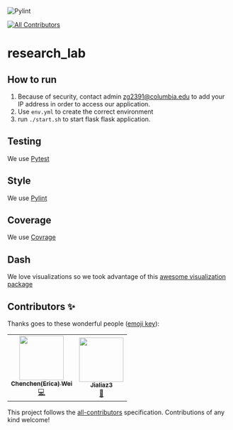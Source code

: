 ![Pylint](https://github.com/gzhami/research_lab/workflows/Pylint/badge.svg)
<!-- ALL-CONTRIBUTORS-BADGE:START - Do not remove or modify this section -->
[![All Contributors](https://img.shields.io/badge/all_contributors-2-orange.svg?style=flat-square)](#contributors-)
<!-- ALL-CONTRIBUTORS-BADGE:END -->

# research_lab

## How to run

1. Because of security, contact admin zg2391@columbia.edu to add your IP address in order to access our application.
2. Use `env.yml` to create the correct environment
3. run `./start.sh` to start flask flask application.

## Testing

We use [Pytest](https://docs.pytest.org/en/stable/)

## Style

We use [Pylint](https://www.pylint.org/)

## Coverage

We use [Covrage](https://coverage.readthedocs.io/en/coverage-5.3/)

## Dash

We love visualizations so we took advantage of this [awesome visualization package](https://plotly.com/dash/)

## Contributors ✨

Thanks goes to these wonderful people ([emoji key](https://allcontributors.org/docs/en/emoji-key)):

<!-- ALL-CONTRIBUTORS-LIST:START - Do not remove or modify this section -->
<!-- prettier-ignore-start -->
<!-- markdownlint-disable -->
<table>
  <tr>
    <td align="center"><a href="https://www.linkedin.com/in/ericacwei/"><img src="https://avatars0.githubusercontent.com/u/32824389?v=4" width="100px;" alt=""/><br /><sub><b>Chenchen(Erica) Wei</b></sub></a><br /><a href="https://github.com/gzhami/research_lab/commits?author=EricaWei053" title="Code">💻</a></td>
    <td align="center"><a href="https://github.com/jialiaz3"><img src="https://avatars1.githubusercontent.com/u/39682327?v=4" width="100px;" alt=""/><br /><sub><b>Jialiaz3</b></sub></a><br /><a href="#ideas-jialiaz3" title="Ideas, Planning, & Feedback">🤔</a></td>
  </tr>
</table>

<!-- markdownlint-enable -->
<!-- prettier-ignore-end -->
<!-- ALL-CONTRIBUTORS-LIST:END -->

This project follows the [all-contributors](https://github.com/all-contributors/all-contributors) specification. Contributions of any kind welcome!
